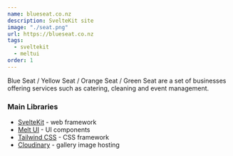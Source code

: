 ```yaml
---
name: blueseat.co.nz
description: SvelteKit site
image: "./seat.png"
url: https://blueseat.co.nz
tags:
  - sveltekit
  - meltui
order: 1
---
```


Blue Seat / Yellow Seat / Orange Seat / Green Seat are a set of businesses offering services such as catering, cleaning and event management.

### Main Libraries

- [SvelteKit](https://kit.svelte.dev) - web framework
- [Melt UI](https://www.melt-ui.com/) - UI components
- [Tailwind CSS](http://tailwindcss.com) - CSS framework
- [Cloudinary](https://cloudinary.com) - gallery image hosting